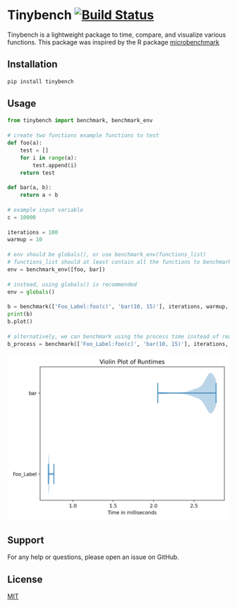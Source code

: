 # Tinybench [![Build Status](https://travis-ci.com/mickyabir/tinybench.svg?token=WNzddxisBbCMp5mPWrna&branch=master)](https://travis-ci.com/mickyabir/tinybench)

Tinybench is a lightweight package to time, compare, and visualize various functions.  This package was inspired by the R package [microbenchmark](https://cran.r-project.org/web/packages/microbenchmark/index.html)

## Installation

```bash
pip install tinybench
```

## Usage

```python
from tinybench import benchmark, benchmark_env

# create two functions example functions to test
def foo(a):
	test = []
	for i in range(a):
		test.append(i)
	return test

def bar(a, b):
	return a + b

# example input variable
c = 10000

iterations = 100
warmup = 10

# env should be globals(), or use benchmark_env(functions_list)
# functions_list should at least contain all the functions to benchmark
env = benchmark_env([foo, bar])

# instead, using globals() is recommended
env = globals()

b = benchmark(['Foo_Label:foo(c)', 'bar(10, 15)'], iterations, warmup, env)
print(b)
b.plot()

# alternatively, we can benchmark using the process time instead of real time:
b_process = benchmark(['Foo_Label:foo(c)', 'bar(10, 15)'], iterations, warmup, env, process_time = True)

```

![](figure1.png)

## Support

For any help or questions, please open an issue on GitHub.

## License

[MIT](https://github.com/mickyabir/tinybench/blob/master/LICENSE)
